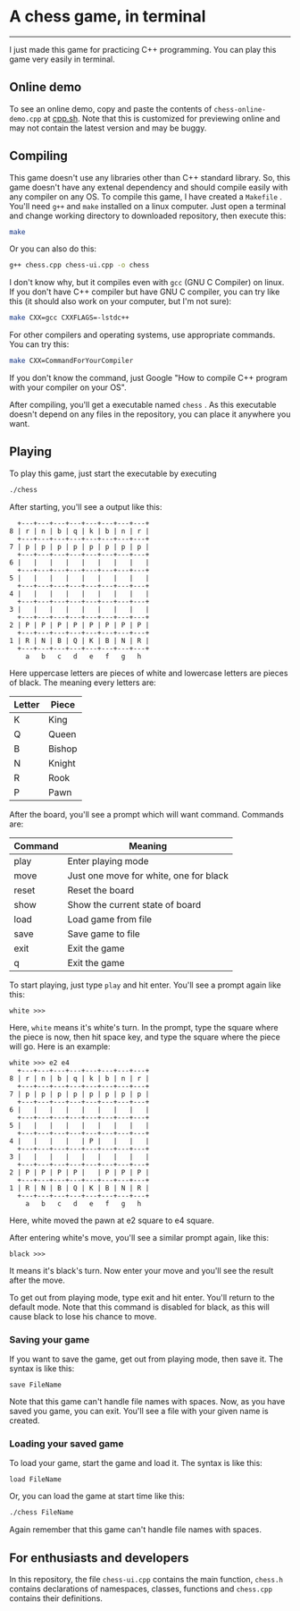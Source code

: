 # A chess game, in terminal

-------------------------------------------------------

I just made this game for practicing C++ programming. You can play this game very easily in terminal.

## Online demo

To see an online demo, copy and paste the contents of `chess-online-demo.cpp` at [cpp.sh](http://cpp.sh). Note that this is customized for previewing online and may not contain the latest version and may be buggy.

## Compiling

This game doesn't use any libraries other than C++ standard library. So, this game doesn't have any extenal dependency and should compile easily with any compiler on any OS. To compile this game, I have created a `Makefile` . You'll need `g++` and `make` installed on a linux computer. Just open a terminal and change working directory to downloaded repository, then execute this:

```bash
make
```

Or you can also do this:

```bash
g++ chess.cpp chess-ui.cpp -o chess
```

I don't know why, but it compiles even with `gcc` (GNU C Compiler) on linux. If you don't have C++ compiler but have GNU C compiler, you can try like this (it should also work on your computer, but I'm not sure):

```bash
make CXX=gcc CXXFLAGS=-lstdc++
```

For other compilers and operating systems, use appropriate commands. You can try this:

```bash
make CXX=CommandForYourCompiler
```

If you don't know the command, just Google "How to compile C++ program with your compiler on your OS".

After compiling, you'll get a executable named `chess` . As this executable doesn't depend on any files in the repository, you can place it anywhere you want.

## Playing

To play this game, just start the executable by executing

```bash
./chess
```

After starting, you'll see a output like this:

```
  +---+---+---+---+---+---+---+---+
8 | r | n | b | q | k | b | n | r |
  +---+---+---+---+---+---+---+---+
7 | p | p | p | p | p | p | p | p |
  +---+---+---+---+---+---+---+---+
6 |   |   |   |   |   |   |   |   |
  +---+---+---+---+---+---+---+---+
5 |   |   |   |   |   |   |   |   |
  +---+---+---+---+---+---+---+---+
4 |   |   |   |   |   |   |   |   |
  +---+---+---+---+---+---+---+---+
3 |   |   |   |   |   |   |   |   |
  +---+---+---+---+---+---+---+---+
2 | P | P | P | P | P | P | P | P |
  +---+---+---+---+---+---+---+---+
1 | R | N | B | Q | K | B | N | R |
  +---+---+---+---+---+---+---+---+
    a   b   c   d   e   f   g   h
```

Here uppercase letters are pieces of white and lowercase letters are pieces of black. The meaning every letters are:

Letter | Piece
-- | --
K | King
Q | Queen
B | Bishop
N | Knight
R | Rook
P | Pawn

After the board, you'll see a prompt which will want command. Commands are:

Command | Meaning
--------| -------
play    | Enter playing mode
move    | Just one move for white, one for black
reset   | Reset the board
show    | Show the current state of board
load    | Load game from file
save    | Save game to file
exit    | Exit the game
q       | Exit the game

To start playing, just type `play` and hit enter. You'll see a prompt again like this:

```
white >>>
```

Here, `white` means it's white's turn. In the prompt, type the square where the piece is now, then hit space key, and type the square where the piece will go. Here is an example:

```
white >>> e2 e4
  +---+---+---+---+---+---+---+---+
8 | r | n | b | q | k | b | n | r |
  +---+---+---+---+---+---+---+---+
7 | p | p | p | p | p | p | p | p |
  +---+---+---+---+---+---+---+---+
6 |   |   |   |   |   |   |   |   |
  +---+---+---+---+---+---+---+---+
5 |   |   |   |   |   |   |   |   |
  +---+---+---+---+---+---+---+---+
4 |   |   |   |   | P |   |   |   |
  +---+---+---+---+---+---+---+---+
3 |   |   |   |   |   |   |   |   |
  +---+---+---+---+---+---+---+---+
2 | P | P | P | P |   | P | P | P |
  +---+---+---+---+---+---+---+---+
1 | R | N | B | Q | K | B | N | R |
  +---+---+---+---+---+---+---+---+
    a   b   c   d   e   f   g   h
```

Here, white moved the pawn at e2 square to e4 square.

After entering white's move, you'll see a similar prompt again, like this:

```
black >>>
```

It means it's black's turn. Now enter your move and you'll see the result after the move.

To get out from playing mode, type exit and hit enter. You'll return to the default mode. Note that this command is disabled for black, as this will cause black to lose his chance to move.

### Saving your game

If you want to save the game, get out from playing mode, then save it. The syntax is like this:

```
save FileName
```

Note that this game can't handle file names with spaces. Now, as you have saved you game, you can exit. You'll see a file with your given name is created.

### Loading your saved game

To load your game, start the game and load it. The syntax is like this:

```
load FileName
```

Or, you can load the game at start time like this:

```bash
./chess FileName
```

Again remember that this game can't handle file names with spaces.

## For enthusiasts and developers

In this repository, the file `chess-ui.cpp` contains the main function, `chess.h` contains declarations of namespaces, classes, functions and `chess.cpp` contains their definitions.
